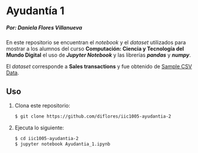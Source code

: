 # Ayudantía 1

##### Por: Daniela Flores Villanueva

En este repositorio se encuentran el *notebook* y el *dataset* utilizados para mostrar a los alumnos del curso **Computación: Ciencia y Tecnología del Mundo Digital** el uso de ***Jupyter Notebook*** y las librerías ***pandas*** y ***numpy***.

El *dataset* corresponde a **Sales transactions** y fue obtenido de [Sample CSV Data](https://support.spatialkey.com/spatialkey-sample-csv-data/).



## Uso

1. Clona este repositorio:

   ```bash
   $ git clone https://github.com/diflores/iic1005-ayudantia-2
   ```

2. Ejecuta lo siguiente:

   ```bash
   $ cd iic1005-ayudantia-2
   $ jupyter notebook Ayudantia_1.ipynb
   ```

